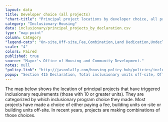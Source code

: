 ```yaml
---
layout: data
title: Developer choice (all projects)
"chart-title": "Principal project locations by developer choice, all projects"
category: "Inclusionary-Housing"
data: inclusionary/principal_projects_by_declaration.csv
type: "map-point"
column: Category
"legend-cats": "On-site,Off-site,Fee,Combination,Land Dedication,Undeclared"
scale: "4"
colors: Paired
published: true
source: "Mayor's Office of Housing and Community Development."
notes: null
"policy-link": "http://jasonlally.com/housing-policy-hub/policies/inclusionary-housing/"
popup: "Section 415 Declaration, Total inclusionary units off-site, Off-site address, Total inclusionary units at this location, Tenure, Entitlement year, Building completion year"
---
```


The map below shows the location of principal projects that have triggered inclusionary requirements (those with 10 or greater units). They are categorized by which inclusionary program choice they made. Most projects have made a choice of either paying a fee, building units on-site or building units off-site. In recent years, projects are making combinations of those choices.